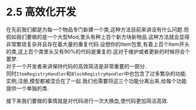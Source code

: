 # 2.5 高效化开发

在先前我们都是为每一个物品专门新建一个类,这种方法目前来讲没有什么问题.但假如我们要做的是一个大型Mod,里头有种上百个新方块新物品.这种方法就会显得非常繁琐复杂并且存在着大量的重复代码.设想你的Item包里,有着上百个Item开头的类,这上百个类里头又有90%的代码是重复的.这对于维护或者更新的时候将会个噩梦.\
对于一个开发者来讲保持代码的高效简洁是非常重要的一部分.\
同时`ItemRegistryHandler`和`BlockRegistryHandler`中也包含了过多繁杂的功能.实例,注册,模型都被混合在了一起.我们也需要将这三个功能分离出来,给每个功能提供一个单独的类.

接下来我们要做的事情就是对代码进行一次大换血,使代码更加简洁高效.
